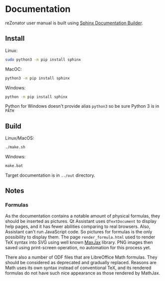 # Documentation

reZonator user manual is built using [Sphinx Documentation Builder](http://www.sphinx-doc.org).

## Install

Linux:
```bash
sudo python3 -m pip install sphinx
```

MacOC:
```bash
python3 -m pip install sphinx
```

Windows:
```bash
python -m pip install sphinx
```
Python for Windows doesn't provide alias `python3` so be sure Python 3 is in `PATH`

## Build

Linux/MacOS:

```bash
./make.sh
```

Windows:

```bash
make.bat
```

Target documentation is in `../out` directory.

## Notes

### Formulas

As the documentation contains a notable amount of physical formulas, they should be inserted as pictures. Qt Assistant uses `QTextDocument` to display help pages, and it has fewer abilities comparing to real browsers. Also, Assistant can't run JavaScript code. So pictures for formulas is the only possibility to display them. The page `render_formula.html` used to render TeX syntax into SVG using well known [MaxJax](https://github.com/mathjax/MathJax) library. PNG images then saved using print-screen operation, no automation for this process yet.

There also a number of ODF files that are LibreOffice Math formulas. They should be considered as deprecated and gradually replaced. Reasons are Math uses its own syntax instead of conventional TeX, and its rendered formulas do not have such nice appearance as those rendered by MathJax.
